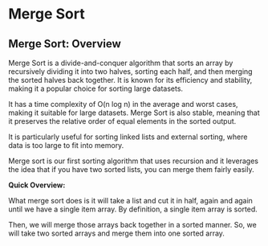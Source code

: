 # Merge Sort

## Merge Sort: Overview

Merge Sort is a divide-and-conquer algorithm that sorts an array by recursively dividing it into two halves, sorting each half, and then merging the sorted halves back together. It is known for its efficiency and stability, making it a popular choice for sorting large datasets.

It has a time complexity of O(n log n) in the average and worst cases, making it suitable for large datasets. Merge Sort is also stable, meaning that it preserves the relative order of equal elements in the sorted output.

It is particularly useful for sorting linked lists and external sorting, where data is too large to fit into memory.

Merge sort is our first sorting algorithm that uses recursion and it leverages the idea that if you have two sorted lists, you can merge them fairly easily.

**Quick Overview:**

What merge sort does is it will take a list and cut it in half, again and again until we have a single item array. By definition, a single item array is sorted.

Then, we will merge those arrays back together in a sorted manner. So, we will take two sorted arrays and merge them into one sorted array.
